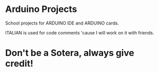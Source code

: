 # Arduino Projects
School projects for ARDUINO IDE and ARDUINO cards.


ITALIAN is used for code comments 'cause I will work on it with friends.

# Don't be a Sotera, always give credit!
